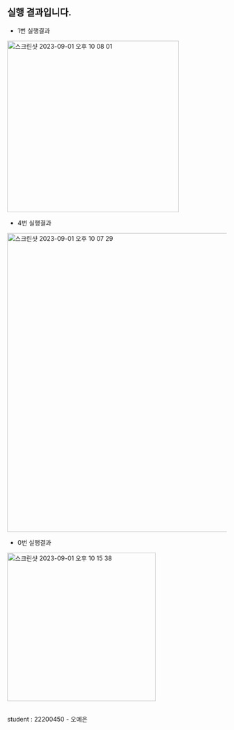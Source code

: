 ## 실행 결과입니다.

- 1번 실행결과 <br>
<img width="394" alt="스크린샷 2023-09-01 오후 10 08 01" src="https://github.com/yeeun66/PP1_Project1/assets/130718223/8b3084f6-bff1-41f2-a0dc-c3409478ce1e">

- 4번 실행결과 <br>
<img width="687" alt="스크린샷 2023-09-01 오후 10 07 29" src="https://github.com/yeeun66/PP1_Project1/assets/130718223/a2dcdb40-f4da-40c3-b9eb-91107bf08c5f">

- 0번 실행결과 <br>
<img width="341" alt="스크린샷 2023-09-01 오후 10 15 38" src="https://github.com/yeeun66/PP1_Project1/assets/130718223/9462a99d-d429-4953-bf46-4458b1980135">

<br> student : 22200450 - 오예은
